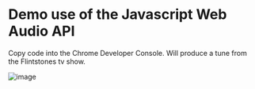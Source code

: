 # Demo use of the Javascript Web Audio API

Copy code into the Chrome Developer Console. Will produce a tune from the Flintstones tv show.

![image](https://github.com/user-attachments/assets/5fb11a59-e252-41c6-8f4b-d3c1f1a9a0e0)

